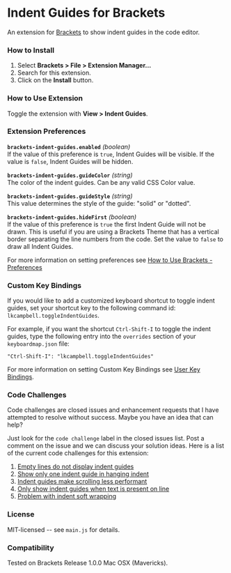 # Indent Guides for Brackets
An extension for [Brackets](https://github.com/adobe/brackets/) to show indent guides in the code editor.

### How to Install
1. Select **Brackets > File > Extension Manager...**
2. Search for this extension.
3. Click on the **Install** button.

### How to Use Extension
Toggle the extension with **View > Indent Guides**.

### Extension Preferences

**`brackets-indent-guides.enabled`** *(boolean)*<br/>
If the value of this preference is `true`, Indent Guides will be visible.
If the value is `false`, Indent Guides will be hidden.

**`brackets-indent-guides.guideColor`** *(string)*<br/>
The color of the indent guides. Can be any valid CSS Color value.

**`brackets-indent-guides.guideStyle`** *(string)*<br/>
This value determines the style of the guide: "solid" or "dotted".

**`brackets-indent-guides.hideFirst`** *(boolean)*<br/>
If the value of this preference is `true` the first Indent Guide will not be drawn.
This is useful if you are using a Brackets Theme that has a vertical border separating
the line numbers from the code.  Set the value to `false` to draw all Indent Guides.

For more information on setting preferences see [How to Use Brackets - Preferences](https://github.com/adobe/brackets/wiki/How-to-Use-Brackets#preferences)

### Custom Key Bindings

If you would like to add a customized keyboard shortcut to toggle indent guides,
set your shortcut key to the following command id: `lkcampbell.toggleIndentGuides`.

For example, if you want the shortcut `Ctrl-Shift-I` to toggle the indent guides,
type the following entry into the `overrides` section of your `keyboardmap.json`
file:

`"Ctrl-Shift-I": "lkcampbell.toggleIndentGuides"`

For more information on setting Custom Key Bindings see [User Key Bindings](https://github.com/adobe/brackets/wiki/User-Key-Bindings).

### Code Challenges

Code challenges are closed issues and enhancement requests that I have attempted
to resolve without success. Maybe you have an idea that can help?

Just look for the `code challenge` label in the closed issues list. Post a comment
on the issue and we can discuss your solution ideas. Here is a list of the current
code challenges for this extension:

1. [Empty lines do not display indent guides](https://github.com/lkcampbell/brackets-indent-guides/issues/16)
1. [Show only one indent guide in hanging indent](https://github.com/lkcampbell/brackets-indent-guides/issues/11)
1. [Indent guides make scrolling less performant](https://github.com/lkcampbell/brackets-indent-guides/issues/12)
1. [Only show indent guides when text is present on line](https://github.com/lkcampbell/brackets-indent-guides/issues/15)
1. [Problem with indent soft wrapping](https://github.com/lkcampbell/brackets-indent-guides/issues/22)

### License
MIT-licensed -- see `main.js` for details.

### Compatibility
Tested on Brackets Release 1.0.0 Mac OSX (Mavericks).
